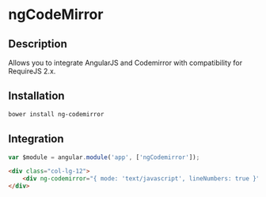 # ngCodeMirror

## Description
Allows you to integrate AngularJS and Codemirror with compatibility for RequireJS 2.x.

## Installation
```sh
bower install ng-codemirror
```

## Integration
```js
var $module = angular.module('app', ['ngCodemirror']);
```

```html
<div class="col-lg-12">
	<div ng-codemirror="{ mode: 'text/javascript', lineNumbers: true }"></div>
</div>
```